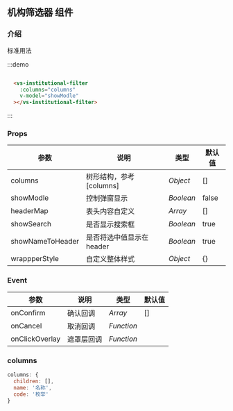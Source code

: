 ## 机构筛选器 组件

### 介绍

标准用法

:::demo

``` html

  <vs-institutional-filter
    :columns="columns"
    v-model="showModle"
  ></vs-institutional-filter>

```

:::

### Props

| 参数          | 说明                    | 类型      | 默认值 |
| ------------- | ----------------------- | --------- | ------ |
| columns       | 树形结构，参考[columns] | _Object_  | []     |
| showModle     | 控制弹窗显示            | _Boolean_ | false  |
| headerMap     | 表头内容自定义          | _Array_   | []     |
| showSearch     | 是否显示搜索框          | _Boolean_   | true     |
| showNameToHeader     | 是否将选中值显示在header          | _Boolean_   | true     |
| wrappperStyle | 自定义整体样式          | _Object_  | {}     |

### Event

| 参数           | 说明       | 类型       | 默认值 |
| -------------- | ---------- | ---------- | ------ |
| onConfirm      | 确认回调   | _Array_    | []     |
| onCancel       | 取消回调   | _Function_ |        |
| onClickOverlay | 遮罩层回调 | _Function_ |        |

### columns

```js
columns: {
  children: [],
  name: '名称',
  code: '枚举'
}
```
